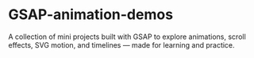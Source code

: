 # GSAP-animation-demos
A collection of mini projects built with GSAP to explore animations, scroll effects, SVG motion, and timelines — made for learning and practice.
